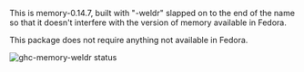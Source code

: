 This is memory-0.14.7, built with "-weldr" slapped on to the end of the name so
that it doesn't interfere with the version of memory available in Fedora.

This package does not require anything not available in Fedora.

![ghc-memory-weldr status](https://copr.fedorainfracloud.org/coprs/dshea/bdcs-haskell-deps/package/ghc-memory-weldr/status_image/last_build.png)
